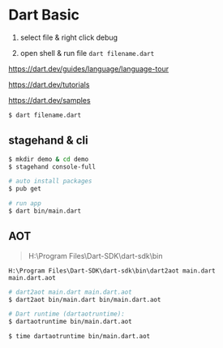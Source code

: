 # Dart Basic

1. select file & right click debug

2. open shell & run file `dart filename.dart`


https://dart.dev/guides/language/language-tour

https://dart.dev/tutorials

https://dart.dev/samples


```sh
$ dart filename.dart

```

## stagehand & cli

```sh
$ mkdir demo & cd demo
$ stagehand console-full

```

```sh
# auto install packages
$ pub get

```

```sh
# run app
$ dart bin/main.dart

```


## AOT

> H:\Program Files\Dart-SDK\dart-sdk\bin

`H:\Program Files\Dart-SDK\dart-sdk\bin\dart2aot main.dart main.dart.aot`

```sh
# dart2aot main.dart main.dart.aot
$ dart2aot bin/main.dart bin/main.dart.aot

# Dart runtime (dartaotruntime):
$ dartaotruntime bin/main.dart.aot

$ time dartaotruntime bin/main.dart.aot

```

